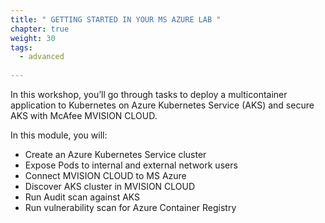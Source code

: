```yaml
---
title: " GETTING STARTED IN YOUR MS AZURE LAB "
chapter: true
weight: 30
tags:
  - advanced
  
---
```


In this workshop, you’ll go through tasks to deploy a multicontainer application to Kubernetes on Azure Kubernetes Service (AKS) and secure AKS with McAfee MVISION CLOUD.

In this module, you will:

- Create an Azure Kubernetes Service cluster
- Expose Pods to internal and external network users
- Connect MVISION CLOUD to MS Azure
- Discover AKS cluster in MVISION CLOUD
- Run Audit scan against AKS
- Run vulnerability scan for Azure Container Registry
